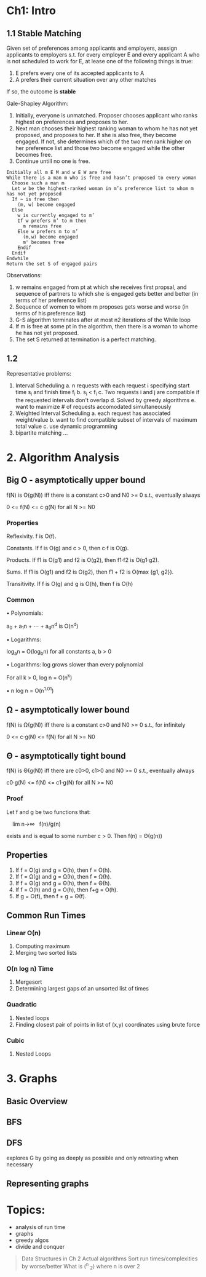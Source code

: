# Ch1: Intro
## 1.1 Stable Matching
Given set of preferences among applicants and employers, asssign applicants to employers s.t. for every employer E and every applicant A who is not scheduled to work for E, at lease one of the following things is true:
1. E prefers every one of its accepted applicants to A
2. A prefers their current situation over any other matches

If so, the outcome is **stable**

Gale-Shapley Algorithm:
1. Initially, everyone is unmatched. Proposer chooses applicant who ranks highest on preferences and proposes to her.
2. Next man chooses their highest ranking woman to whom he has not yet proposed, and proposes to her. If she is also free, they become engaged. If not, she determines which of the two men rank higher on her preference list and those two become engaged while the other becomes free.
3. Continue untill no one is free.

```
Initially all m E M and w E W are free
While there is a man m who is free and hasn’t proposed to every woman
  Choose such a man m
  Let w be the highest-ranked woman in m’s preference list to whom m has not yet proposed 
  If ~ is free then
    (m, w) become engaged
  Else 
    w is currently engaged to m’
    If w prefers m’ to m then 
      m remains free
    Else w prefers m to m’ 
      (m,w) become engaged 
      m' becomes free
    Endif 
  Endif
Endwhile
Return the set S of engaged pairs
```

Observations:
1. w remains engaged from pt at which she receives first propsal, and sequence of partners to which she is engaged gets better and better (in terms of her preference list)
2. Sequence of women to whom m proposes gets worse and worse (in terms of his preference list)
3. G-S algorithm terminates after at most n<super>2</super> iterations of the While loop
4. If m is free at some pt in the algorithm, then there is a woman to whome he has not yet proposed.
5. The set S returned at termination is a perfect matching.

## 1.2
Representative problems:
1. Interval Scheduling
  a. n requests with each request i specifying start time s<sub>i</sub> and finish time f<sub>i</sub>
  b. s<sub>i</sub> < f<sub>i</sub>
  c. Two requests i and j are compatible if the requested intervals don't overlap
  d. Solved by greedy algorithms
  e. want to maximize # of requests accomodated simultaneously
2. Weighted Interval Scheduling
  a. each request has associated weight/value
  b. want to find compatible subset of intervals of maximum total value
  c. use dynamic programming
3. bipartite matching
...


# 2. Algorithm Analysis
## Big O - asymptotically upper bound
f(N) is O(g(N)) iff there is a constant c>0 and N0 >= 0 s.t., eventually always

0 <= f(N) <= c⋅g(N) for all N >= N0

### Properties
Reflexivity. f is O(f).

Constants. If f is O(g) and c > 0, then c⋅f is O(g).

Products. If f1 is O(g1) and f2 is O(g2), then f1⋅f2 is O(g1⋅g2).

Sums. If f1 is O(g1) and f2 is O(g2), then f1 + f2 is O(max {g1, g2}).

Transitivity. If f is O(g) and g is O(h), then f is O(h)

### Common 
• Polynomials:

a<sub>0</sub> + a<sub>1</sub>n + ⋯ + a<sub>d</sub>n<sup>d</sup> is O(n<sup>d</sup>)

• Logarithms:

log<sub>a</sub>n = O(log<sub>b</sub>n) for all constants a, b > 0

• Logarithms: log grows slower than every polynomial

For all k > 0, log n = O(n<sup>k</sup>)

• n log n = O(n<sup>1.01</sup>)

## &Omega; - asymptotically lower bound
f(N) is &Omega;(g(N)) iff there is a constant c>0 and N0 >= 0 s.t., for infinitely

0 <= c⋅g(N) <= f(N) for all N >= N0

## &Theta; - asymptotically tight bound
f(N) is &Theta;(g(N)) iff there are c0>0, c1>0 and N0 >= 0 s.t., eventually always

c0⋅g(N) <= f(N) <= c1⋅g(N) for all N >= N0

### Proof
Let f and g be two functions that:

&nbsp;&nbsp;&nbsp;&nbsp;lim n&rarr;∞ &nbsp;&nbsp;f(n)/g(n)

exists and is equal to some number c > 0. Then f(n) = &Theta;(g(n))

## Properties
1. If f = O(g) and g = O(h), then f = O(h).
2. If f = &Omega;(g) and g = &Omega;(h), then f = &Omega;(h).
3. If f = &Theta;(g) and g = &Theta;(h), then f = &Theta;(h).
4. If f = O(h) and g = O(h), then f+g = O(h).
5. If g = O(f), then f + g = &Theta;(f).


## Common Run Times
### Linear O(n)
1. Computing maximum
2. Merging two sorted lists

### O(n log n) Time
1. Mergesort
2. Determining largest gaps of an unsorted list of times

### Quadratic
1. Nested loops
2. Finding closest pair of points in list of (x,y) coordinates using brute force

### Cubic
1. Nested Loops

# 3. Graphs
## Basic Overview



## BFS


## DFS
explores G by going as deeply as possible and only retreating when necessary

## Representing graphs





# Topics:
- analysis of run time
- graphs
- greedy algos
- divide and conquer

> Data Structures in Ch 2
> Actual algorithms
> Sort run times/complexities by worse/better
> What is (<sup>n</sup> <sub>2</sub>) where n is over 2


